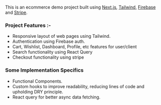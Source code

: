 This is an ecommerce demo project built using [Next.js](https://nextjs.org/), [Tailwind](https://tailwindcss.com), [Firebase](https://firebase.google.com) and [Stripe](https://stripe.com).

### Project Features :-

- Responsive layout of web pages using Tailwind.
- Authentication using Firebase auth.
- Cart, Wishlist, Dashboard, Profile, etc features for user/client
- Search functionality using React Query
- Checkout functionality using stripe

### Some Implementation Specifics

- Functional Components.
- Custom hooks to improve readability, reducing lines of code and upholding DRY principle.
- React query for better async data fetching.
